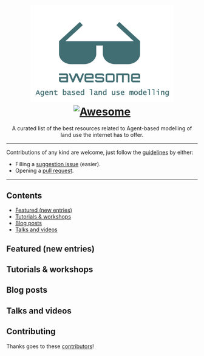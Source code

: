 <!--lint disable double-link-->

<div align="center">

<!--lint ignore no-dead-urls-->

# <img src="media/media.png" alt-text="Awesome list logo with the Quarto logo with text, which is a pair of sunglasses with below the text 'awesome' and then the Quarto logo in blue and grey blue as per Quarto's logo." width="75%"/></br>[![Awesome](https://awesome.re/badge.svg)](https://awesome.re)

A curated list of the best resources related to Agent-based modelling of land use the internet has to offer.

</div>

---

Contributions of any kind are welcome, just follow the [guidelines](.github/CONTRIBUTING.md) by either:

- Filling a [suggestion issue](https://github.com/mcanouil/awesome-quarto/issues/new?assignees=mcanouil&labels=&template=suggestion.yml) (easier).
- Opening a [pull request](https://github.com/mcanouil/awesome-quarto/compare).

---

## Contents

- [Featured (new entries)](#featured-new-entries)
- [Tutorials \& workshops](#tutorials--workshops)
- [Blog posts](#blog-posts)
- [Talks and videos](#talks-and-videos)

<!--lint disable awesome-list-item-->
<!--lint disable double-link-->

## Featured (new entries)

<!--lint enable awesome-list-item-->
<!--lint enable double-link-->

## Tutorials & workshops


## Blog posts

## Talks and videos

## Contributing

Thanks goes to these [contributors](https://github.com/mcanouil/awesome-quarto/graphs/contributors)!
